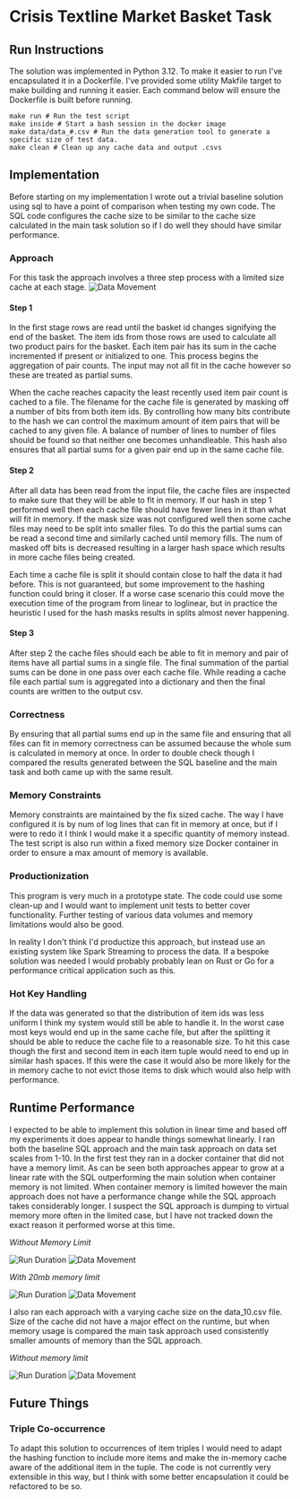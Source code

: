 
# Crisis Textline Market Basket Task
## Run Instructions
The solution was implemented in Python 3.12. To make it easier to run I've encapsulated it in a Dockerfile. I've provided some utility Makfile target to make building and running it easier. Each command below will ensure the Dockerfile is built before running.
```
make run # Run the test script
make inside # Start a bash session in the docker image
make data/data_#.csv # Run the data generation tool to generate a specific size of test data.
make clean # Clean up any cache data and output .csvs
```
## Implementation
Before starting on my implementation I wrote out a trivial baseline solution using sql to have a point of comparison when testing my own code. The SQL code configures the cache size to be similar to the cache size calculated in the main task solution so if I do well they should have similar performance.

### Approach
For this task the approach involves a three step process with a limited size cache at each stage.
![Data Movement](images/MarketBasket.drawio.png)
#### Step 1
In the first stage rows are read until the basket id changes signifying the end of the basket. The item ids from those rows are used to calculate all two product pairs for the basket. Each item pair has its sum in the cache incremented if present or initialized to one. This process begins the aggregation of pair counts. The input may not all fit in the cache however so these are treated as partial sums.

When the cache reaches capacity the least recently used item pair count is cached to a file. The filename for the cache file is generated by masking off a number of bits from both item ids. By controlling how many bits contribute to the hash we can control the maximum amount of item pairs that will be cached to any given file. A balance of number of lines to number of files should be found so that neither one becomes unhandleable. This hash also ensures that all partial sums for a given pair end up in the same cache file.

#### Step 2
After all data has been read from the input file, the cache files are inspected to make sure that they will be able to fit in memory. If our hash in step 1 performed well then each cache file should have fewer lines in it than what will fit in memory. If the mask size was not configured well then some cache files may need to be split into smaller files. To do this the partial sums can be read a second time and similarly cached until memory fills. The num of masked off bits is decreased resulting in a larger hash space which results in more cache files being created.

Each time a cache file is split it should contain close to half the data it had before. This is not guaranteed, but some improvement to the hashing function could bring it closer. If a worse case scenario this could move the execution time of the program from linear to loglinear, but in practice the heuristic I used for the hash masks results in splits almost never happening.

#### Step 3
After step 2 the cache files should each be able to fit in memory and pair of items have all partial sums in a single file. The final summation of the partial sums can be done in one pass over each cache file. While reading a cache file each partial sum is aggregated into a dictionary and then the final counts are written to the output csv.

### Correctness
By ensuring that all partial sums end up in the same file and ensuring that all files can fit in memory correctness can be assumed because the whole sum is calculated in memory at once. In order to double check though I compared the results generated between the SQL baseline and the main task and both came up with the same result.

### Memory Constraints
Memory constraints are maintained by the fix sized cache. The way I have configured it is by num of log lines that can fit in memory at once, but if I were to redo it I think I would make it a specific quantity of memory instead. The test script is also run within a fixed memory size Docker container in order to ensure a max amount of memory is available.

### Productionization
This program is very much in a prototype state. The code could use some clean-up and I would want to implement unit tests to better cover functionality. Further testing of various data volumes and memory limitations would also be good. 

In reality I don't think I'd productize this approach, but instead use an existing system like Spark Streaming to process the data. If a bespoke solution was needed I would probably probably lean on Rust or Go for a performance critical application such as this.

### Hot Key Handling
If the data was generated so that the distribution of item ids was less uniform I think my system would still be able to handle it. In the worst case most keys would end up in the same cache file, but after the splitting it should be able to reduce the cache file to a reasonable size. To hit this case though the first and second item in each item tuple would need to end up in similar hash spaces. If this were the case it would also be more likely for the in memory cache to not evict those items to disk which would also help with performance.

## Runtime Performance
I expected to be able to implement this solution in linear time and based off my experiments it does appear to handle things somewhat linearly. I ran both the baseline SQL approach and the main task approach on data set scales from 1-10. In the first test they ran in a docker container that did not have a memory limit. As can be seen both approaches appear to grow at a linear rate with the SQL outperforming the main solution when container memory is not limited. When container memory is limited however the main approach does not have a performance change while the SQL approach takes considerably longer. I suspect the SQL approach is dumping to virtual memory more often in the limited case, but I have not tracked down the exact reason it performed worse at this time.

*Without Memory Limit*

![Run Duration](images/unlimited_duration.png)
![Data Movement](images/unlimited_mem_usage.png)

*With 20mb memory limit*

![Run Duration](images/limited_duration.png)
![Data Movement](images/limited_mem_usage.png)

I also ran each approach with a varying cache size on the data_10.csv file. Size of the cache did not have a major effect on the runtime, but when memory usage is compared the main task approach used consistently smaller amounts of memory than the SQL approach.

*Without memory limit*

![Run Duration](images/cache_duration.png)
![Data Movement](images/cache_mem_usage.png)

## Future Things


### Triple Co-occurrence
To adapt this solution to occurrences of item triples I would need to adapt the hashing function to include more items and make the in-memory cache aware of the additional item in the tuple. The code is not currently very extensible in this way, but I think with some better encapsulation it could be refactored to be so.